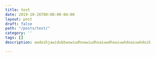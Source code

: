 ```yaml
---
title: test
date: 2019-10-26T00:00:00-04:00
layout: post
draft: false
path: "/posts/test/"
category: ''
tags: []
description: awdoihjawidubbaowiudhoawiudhoaiuwdhoaiuwhdoaiuwhdoih

---
```

